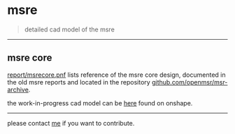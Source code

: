 # **msre**
> detailed cad model of the msre

---

## msre core
[report/msrecore.pnf](report/msrecore.pdf) lists reference of the msre core design, documented in the old msre reports and located in the repository [github.com/openmsr/msr-archive](https://github.com/openmsr/msr-archive/blob/master/README.md).

the work-in-progress cad model can be [here](https://cad.onshape.com/documents/4f04f63bfd4138a61a54b3f8/w/11cb17d9ef25bb27f8ada6c0/e/72f417dd8eb3e2fa4f9ccb9e) found on onshape.

---

please contact [me](https://github.com/aslakstubsgaard) if you want to contribute.
